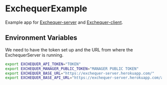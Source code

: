 # ExchequerExample

Example app for
[Exchequer-server](https://github.com/dailydrip/exchequer-server) and
[Exchequer-client](https://github.com/dailydrip/exchequer-client).


## Environment Variables

We need to have the token set up and the URL from where the ExchequerServer is
running.


```sh
export EXCHEQUER_API_TOKEN="TOKEN"
export EXCHEQUER_MANAGER_PUBLIC_TOKEN="MANAGER PUBLIC TOKEN"
export EXCHEQUER_BASE_URL="https://exchequer-server.herokuapp.com/"
export EXCHEQUER_BASE_API_URL="https://exchequer-server.herokuapp.com/api/v1/"
```

